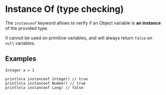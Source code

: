 # Instance Of (type checking)

The `instanceof` keyword allows to verify if an Object variable is **an instance** of the provided type.

It cannot be used on primitive variables, and will always return `false` on `null` variables.


## Examples

```marcel
Integer a = 1

println(a instanceof Integer) // true
println(a instanceof Number) // true
println(a instanceof Long) // false
```